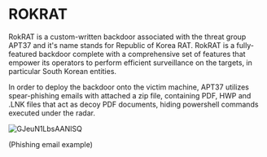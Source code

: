 # ROKRAT

RokRAT is a custom-written backdoor associated with the threat group APT37 and it's name stands for Republic of Korea RAT. RokRAT is a fully-featured backdoor complete with a comprehensive set of features that empower its operators to perform efficient surveillance on the targets, in particular South Korean entities.

In order to deploy the backdoor onto the victim machine, APT37 utilizes spear-phishing emails with attached a zip file, containing PDF, HWP and .LNK files that act as decoy PDF documents, hiding powershell commands executed under the radar.

![GJeuN1LbsAANISQ](https://github.com/S4ndW4lker/APT/assets/163764116/af07a34f-531e-4653-83bb-aa0e50e90574)

(Phishing email example)
